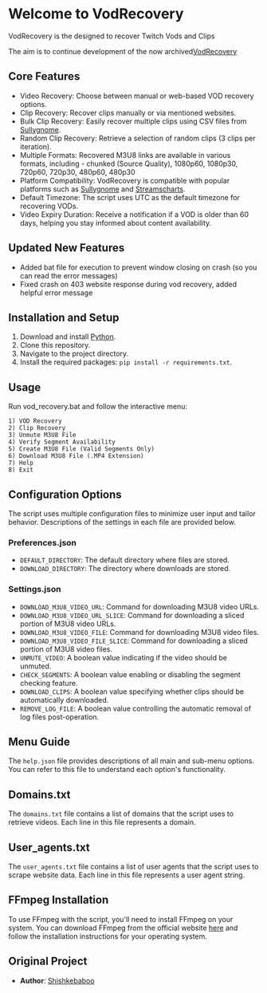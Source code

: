 # Welcome to VodRecovery

VodRecovery is the designed to recover Twitch Vods and Clips 

The aim is to continue development of the now archived[VodRecovery](https://github.com/Shishkebaboo/VodRecovery)


## Core Features

- Video Recovery: Choose between manual or web-based VOD recovery options.
- Clip Recovery: Recover clips manually or via mentioned websites.
- Bulk Clip Recovery: Easily recover multiple clips using CSV files from [Sullygnome](https://sullygnome.com/).
- Random Clip Recovery: Retrieve a selection of random clips (3 clips per iteration).
- Multiple Formats: Recovered M3U8 links are available in various formats, including - chunked (Source Quality), 1080p60, 1080p30, 720p60, 720p30, 480p60, 480p30
- Platform Compatibility: VodRecovery is compatible with popular platforms such as [Sullygnome](https://sullygnome.com/) and [Streamscharts](https://streamscharts.com/).
- Default Timezone: The script uses UTC as the default timezone for recovering VODs.
- Video Expiry Duration: Receive a notification if a VOD is older than 60 days, helping you stay informed about content availability.

## Updated New Features
- Added bat file for execution to prevent window closing on crash (so you can read the error messages)
- Fixed crash on 403 website response during vod recovery, added helpful error message

## Installation and Setup

1. Download and install [Python](https://www.python.org/downloads/).
2. Clone this repository.
3. Navigate to the project directory.
4. Install the required packages: `pip install -r requirements.txt`.

## Usage

Run vod_recovery.bat and follow the interactive menu:

```
1) VOD Recovery
2) Clip Recovery
3) Unmute M3U8 File
4) Verify Segment Availability
5) Create M3U8 File (Valid Segments Only)
6) Download M3U8 File (.MP4 Extension)
7) Help
8) Exit
```

## Configuration Options

The script uses multiple configuration files to minimize user input and tailor behavior. Descriptions of the settings in each file are provided below.

### Preferences.json

- `DEFAULT_DIRECTORY`: The default directory where files are stored.
- `DOWNLOAD_DIRECTORY`: The directory where downloads are stored.

### Settings.json

- `DOWNLOAD_M3U8_VIDEO_URL`: Command for downloading M3U8 video URLs.
- `DOWNLOAD_M3U8_VIDEO_URL_SLICE`: Command for downloading a sliced portion of M3U8 video URLs.
- `DOWNLOAD_M3U8_VIDEO_FILE`: Command for downloading M3U8 video files.
- `DOWNLOAD_M3U8_VIDEO_FILE_SLICE`: Command for downloading a sliced portion of M3U8 video files.
- `UNMUTE_VIDEO`: A boolean value indicating if the video should be unmuted.
- `CHECK_SEGMENTS`: A boolean value enabling or disabling the segment checking feature.
- `DOWNLOAD_CLIPS`: A boolean value specifying whether clips should be automatically downloaded.
- `REMOVE_LOG_FILE`: A boolean value controlling the automatic removal of log files post-operation.

## Menu Guide

The `help.json` file provides descriptions of all main and sub-menu options. You can refer to this file to understand each option's functionality.

## Domains.txt
The `domains.txt` file contains a list of domains that the script uses to retrieve videos. Each line in this file represents a domain.

## User_agents.txt
The `user_agents.txt` file contains a list of user agents that the script uses to scrape website data. Each line in this file represents a user agent string.

## FFmpeg Installation
To use FFmpeg with the script, you'll need to install FFmpeg on your system. You can download FFmpeg from the official website [here](https://ffmpeg.org/download.html) and follow the installation instructions for your operating system.


## Original Project

- **Author**: [Shishkebaboo](https://github.com/Shishkebaboo)
